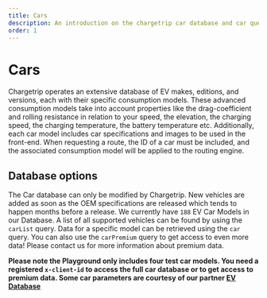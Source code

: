```yaml
---
title: Cars
description: An introduction on the chargetrip car database and car queries
order: 1
---
```


# Cars

Chargetrip operates an extensive database of EV makes, editions, and versions, each with their specific consumption models. These advanced consumption models take into account properties like the drag-coefficient and rolling resistance in relation to your speed, the elevation, the charging speed, the charging temperature, the battery temperature etc. Additionally, each car model includes car specifications and images to be used in the front-end. When requesting a route, the ID of a car must be included, and the associated consumption model will be applied to the routing engine.

## Database options
The Car database can only be modified by Chargetrip. New vehicles are added as soon as the OEM specifications are released which tends to happen months before a release. We currently have `188` EV Car Models in our Database. A list of all supported vehicles can be found by using the `carList` query. Data for a specific model can be retrieved using the `car` query. You can also use the `carPremium` query to get access to even more data! Please contact us for more information about premium data. 

**Please note the Playground only includes four test car models. You need a registered `x-client-id` to access the full car database or to get access to premium data. Some car parameters are courtesy of our partner [EV Database](https://ev-database.org/)** 

